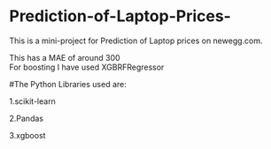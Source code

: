 # Prediction-of-Laptop-Prices-
This is a mini-project for Prediction of Laptop prices on newegg.com.

This has a MAE of around 300</br>
For boosting I have used XGBRFRegressor

#The Python Libraries used are:

1.scikit-learn

2.Pandas

3.xgboost
